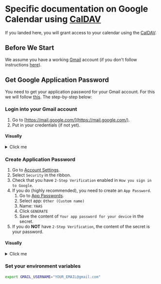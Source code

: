 # Specific documentation on Google Calendar using [CalDAV](https://en.wikipedia.org/wiki/CalDAV)

If you landed here, you will grant access to your calendar using the [CalDAV](https://en.wikipedia.org/wiki/CalDAV).

## Before We Start

We assume you have a working [Gmail](https://en.wikipedia.org/wiki/Gmail) account (if you don't follow instructions [here](https://support.google.com/mail/answer/56256?hl=en)).

## Get Google Application Password

You need to get your application password for your Gmail account.
For this we will follow [this](https://support.google.com/accounts/answer/185833?hl=en).
The step-by-step below:

### Login into your Gmail account

1. Go to [https://mail.google.com/](https://mail.google.com/).
2. Put in your credentials (if not yet).

#### Visually
<details>
<summary>Click me</summary>

Your email:

![username](./doc/calendar/gmail/1-gmail-username.png)

Password:

![password](./doc/calendar/gmail/2-gmail-password.png)

</details>

### Create Application Password

1. Go to [Account Settings](https://myaccount.google.com/).
1. Select ``Security`` in the ribbon.
1. Check that you have ``2-Step Verification`` enabled in ``How you sign in to Google``.
1. If you do (highly recommended), you need to create an ``App Password``.
   1. Go to [App Passwords](https://myaccount.google.com/apppasswords).
   1. Select app: ``Other (Custom name)``
   1. Name: ``YAAS``
   1. Click ``GENERATE``
   1. Save the content of ``Your app password for your device`` in the secret.
1. If you do **NOT** have ``2-Step Verification``, the content of the secret is your password.

#### Visually
<details>
<summary>Click me</summary>

Account settings:

![welcome](./doc/calendar/app-password/1-account-welcome.png)

Check if ``2-Step Verification`` is enabled

![2fa](./doc/calendar/app-password/2-security-2fa.png)

Create a custom App Passowrd:

![type](./doc/calendar/app-password/3-app-pass-type.png)

Generate the password:

![generate](./doc/calendar/app-password/4-app-pass-generate.png)

Get the password:

![password](./doc/calendar/app-password/5-app-pass-password.png)

</details>

### Set your environment variables

```bash
export GMAIL_USERNAME="YOUR_EMAIL@gmail.com"
```
